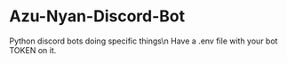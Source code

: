 # Azu-Nyan-Discord-Bot
Python discord bots doing specific things\n
Have a .env file with your bot TOKEN on it.
